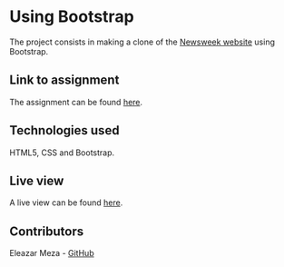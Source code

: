 # Using Bootstrap

The project consists in making a clone of the [Newsweek website](https://www.newsweek.com) using Bootstrap.

## Link to assignment

The assignment can be found [here](https://www.theodinproject.com/courses/html5-and-css3/lessons/using-bootstrap).

## Technologies used

HTML5, CSS and Bootstrap.

## Live view

A live view can be found [here](https://raw.githack.com/elshaka/Using-Bootstrap/master/index.html).

## Contributors

Eleazar Meza - [GitHub](https://github.com/elshaka)

